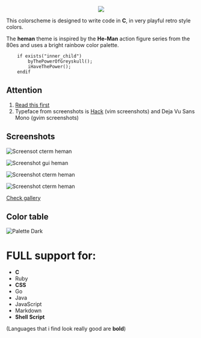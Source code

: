 <p align="center"><img src="https://i.imgur.com/ASmLjWm.png"></p>

This colorscheme is designed to write code in **C**, in very playful retro style colors.

The **heman** theme is inspired by
the **He-Man** action figure series from the 80es and uses a bright rainbow color palette.

```vim Script
    if exists("inner_child")
        byThePowerOfGreyskull();
        iHaveThePower();
    endif
```

Attention
---------

1. [Read this first](https://github.com/devnul1/heman/wiki/IMPORTANT)
2. Typeface from screenshots is [Hack](https://github.com/source-foundry/Hack) (vim screenshots) and Deja Vu Sans Mono (gvim screenshots)

Screenshots
-----------

![Screensot cterm heman](https://i.imgur.com/1ZQ84JY.jpg)

![Screenshot gui heman](https://i.imgur.com/DJyJXWC.jpg)

![Screenshot cterm heman](https://i.imgur.com/SEpOwom.jpg)

![Screenshot cterm heman](https://i.imgur.com/bm74Car.jpg)

[Check gallery](https://imgur.com/a/mRCKe)

Color table
-----------

![Palette Dark](https://i.imgur.com/BzyJpK5.jpg)


# FULL support for:
+ **C**
+ Ruby
+ **CSS**
+ Go
+ Java
+ JavaScript
+ Markdown
+ **Shell Script**

(Languages that i find look really good are **bold**)

